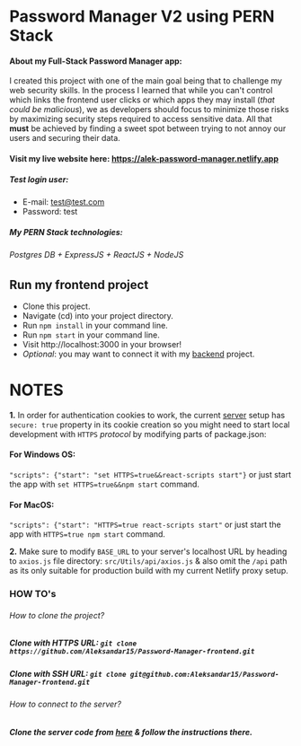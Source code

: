 # Password Manager V2 using PERN Stack

#### About my Full-Stack Password Manager app:

I created this project with one of the main goal being that to challenge my web security skills. In the process I learned that while you can't control which links the frontend user clicks or which apps they may install (_that could be malicious_), we as developers should focus to minimize those risks by maximizing security steps required to access sensitive data. All that **must** be achieved by finding a sweet spot between trying to not annoy our users and securing their data.

#### Visit my live website here: https://alek-password-manager.netlify.app

##### Test login user:

- E-mail: test@test.com
- Password: test

##### My PERN Stack technologies:

###### Postgres DB + ExpressJS + ReactJS + NodeJS

## Run my frontend project

- Clone this project.
- Navigate (cd) into your project directory.
- Run `npm install` in your command line.
- Run `npm start` in your command line.
- Visit http://localhost:3000 in your browser!
- _Optional_: you may want to connect it with my <a href="https://github.com/Aleksandar15/password-manager-server">backend</a> project.

# NOTES

**1.** In order for authentication cookies to work, the current <a href="https://github.com/Aleksandar15/password-manager-server">server</a> setup has `secure: true` property in its cookie creation so you might need to start local development with `HTTPS` _protocol_ by modifying parts of package.json:

#### For Windows OS:

`"scripts": {"start": "set HTTPS=true&&react-scripts start"}` or just start the app with `set HTTPS=true&&npm start` command.

#### For MacOS:

`"scripts": {"start": "HTTPS=true react-scripts start"` or just start the app with `HTTPS=true npm start` command.

**2.** Make sure to modify `BASE_URL` to your server's localhost URL by heading to `axios.js` file directory: `src/Utils/api/axios.js` & also omit the `/api` path as its only suitable for production build with my current Netlify proxy setup.

### HOW TO's

###### How to clone the project?

##### Clone with HTTPS URL: `git clone https://github.com/Aleksandar15/Password-Manager-frontend.git`

##### Clone with SSH URL: `git clone git@github.com:Aleksandar15/Password-Manager-frontend.git`

###### How to connect to the server?

##### Clone the server code from <a href="https://github.com/Aleksandar15/password-manager-server">here</a> & follow the instructions there.
